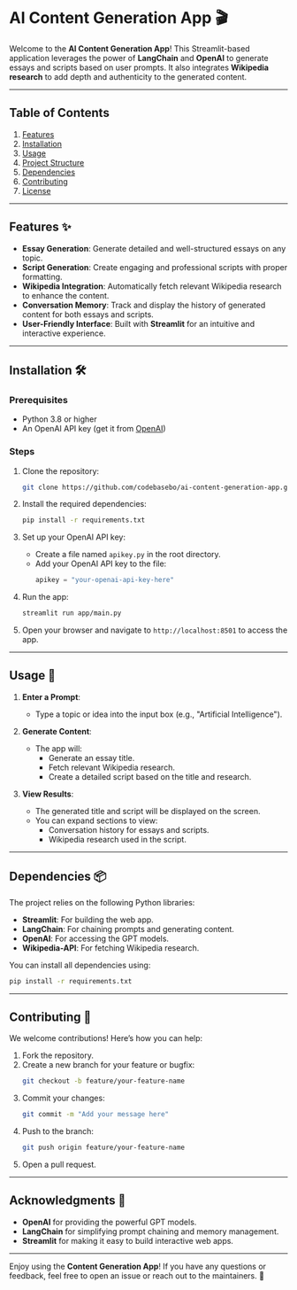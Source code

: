 # AI Content Generation App 🎬

Welcome to the **AI Content Generation App**! This Streamlit-based application leverages the power of **LangChain** and **OpenAI** to generate essays and scripts based on user prompts. It also integrates **Wikipedia research** to add depth and authenticity to the generated content.

---

## Table of Contents
1. [Features](#features)
2. [Installation](#installation)
3. [Usage](#usage)
4. [Project Structure](#project-structure)
5. [Dependencies](#dependencies)
6. [Contributing](#contributing)
7. [License](#license)

---

## Features ✨

- **Essay Generation**: Generate detailed and well-structured essays on any topic.
- **Script Generation**: Create engaging and professional scripts with proper formatting.
- **Wikipedia Integration**: Automatically fetch relevant Wikipedia research to enhance the content.
- **Conversation Memory**: Track and display the history of generated content for both essays and scripts.
- **User-Friendly Interface**: Built with **Streamlit** for an intuitive and interactive experience.

---

## Installation 🛠️

### Prerequisites
- Python 3.8 or higher
- An OpenAI API key (get it from [OpenAI](https://platform.openai.com/))

### Steps
1. Clone the repository:
   ```bash
   git clone https://github.com/codebasebo/ai-content-generation-app.git

   ```

2. Install the required dependencies:
   ```bash
   pip install -r requirements.txt
   ```

3. Set up your OpenAI API key:
   - Create a file named `apikey.py` in the root directory.
   - Add your OpenAI API key to the file:
     ```python
     apikey = "your-openai-api-key-here"
     ```

4. Run the app:
   ```bash
   streamlit run app/main.py
   ```

5. Open your browser and navigate to `http://localhost:8501` to access the app.

---

## Usage 🚀

1. **Enter a Prompt**:
   - Type a topic or idea into the input box (e.g., "Artificial Intelligence").

2. **Generate Content**:
   - The app will:
     - Generate an essay title.
     - Fetch relevant Wikipedia research.
     - Create a detailed script based on the title and research.

3. **View Results**:
   - The generated title and script will be displayed on the screen.
   - You can expand sections to view:
     - Conversation history for essays and scripts.
     - Wikipedia research used in the script.

---


## Dependencies 📦

The project relies on the following Python libraries:
- **Streamlit**: For building the web app.
- **LangChain**: For chaining prompts and generating content.
- **OpenAI**: For accessing the GPT models.
- **Wikipedia-API**: For fetching Wikipedia research.

You can install all dependencies using:
```bash
pip install -r requirements.txt
```

---

## Contributing 🤝

We welcome contributions! Here’s how you can help:
1. Fork the repository.
2. Create a new branch for your feature or bugfix:
   ```bash
   git checkout -b feature/your-feature-name
   ```
3. Commit your changes:
   ```bash
   git commit -m "Add your message here"
   ```
4. Push to the branch:
   ```bash
   git push origin feature/your-feature-name
   ```
5. Open a pull request.

---

## Acknowledgments 🙏

- **OpenAI** for providing the powerful GPT models.
- **LangChain** for simplifying prompt chaining and memory management.
- **Streamlit** for making it easy to build interactive web apps.

---

Enjoy using the **Content Generation App**! If you have any questions or feedback, feel free to open an issue or reach out to the maintainers. 🚀